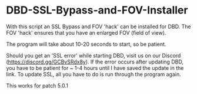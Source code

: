 # DBD-SSL-Bypass-and-FOV-Installer
With this script an SSL Bypass and FOV 'hack' can be installed for DBD.
The FOV 'hack' ensures that you have an enlarged FOV (field of view).

The program will take about 10-20 seconds to start, so be patient.

Should you get an 'SSL error' while starting DBD, visit us on our Discord (https://discord.gg/GCBvSRdx8y).
If the error occurs after updating DBD, you have to be patient for ~ 1-4 hours until I have saved the update in the link.
To update SSL, all you have to do is run through the program again.

This works for patch 5.0.1
